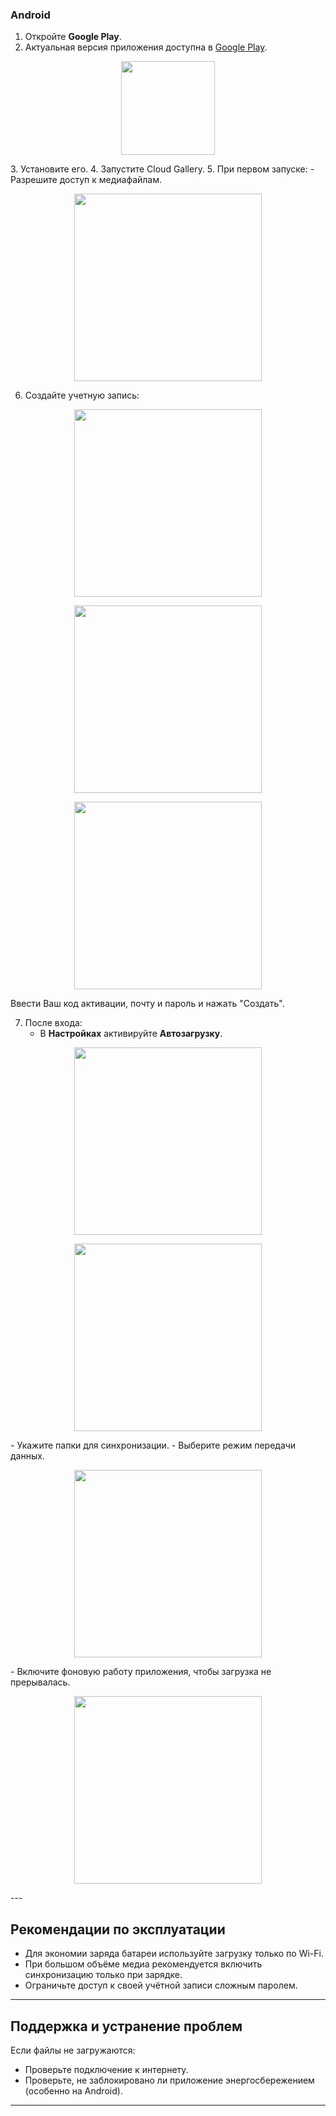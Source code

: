 
### Android
1. Откройте **Google Play**.
2. Актуальная версия приложения доступна в [Google Play](https://play.google.com/store/apps/details?id=app.myclick.gallery).
<p align="center"><img src="1756983462.png" width="150"></p>
3. Установите его.
4. Запустите Cloud Gallery.
5. При первом запуске:
   - Разрешите доступ к медиафайлам.
    <p align="center"><img src="2025-08-11 13.44.32.jpg" width="300"></p>

6. Создайте учетную запись:
<p align="center"><img src="2025-08-11 13.13.08.jpg" width="300"></p> 

<p align="center"><img src="2025-08-11 13.13.08.jpg" width="300"></p> 
<p align="center"><img src="2025-08-11 13.13.11.jpg" width="300"></p> 
Ввести Ваш код активации, почту и пароль и нажать "Создать".

7. После входа:
   - В **Настройках** активируйте **Автозагрузку**.
 <p align="center"><img src="2025-08-11 13.12.51.jpg" width="300"></p> 
 <p align="center"><img src="2025-08-11 14.14.56.jpg" width="300"></p> 
   - Укажите папки для синхронизации.
   - Выберите режим передачи данных.
    <p align="center"><img src="2025-08-11 13.13.00.jpg" width="300"></p> 
   - Включите фоновую работу приложения, чтобы загрузка не прерывалась.
     <p align="center"><img src="2025-08-2112311311113.jpg" width="300"></p> 
---

## Рекомендации по эксплуатации
- Для экономии заряда батареи используйте загрузку только по Wi-Fi.
- При большом объёме медиа рекомендуется включить синхронизацию только при зарядке.
- Ограничьте доступ к своей учётной записи сложным паролем.

---

## Поддержка и устранение проблем
Если файлы не загружаются:
- Проверьте подключение к интернету.
- Проверьте, не заблокировано ли приложение энергосбережением (особенно на Android).
---
